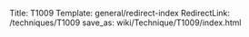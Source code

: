 Title: T1009
Template: general/redirect-index
RedirectLink: /techniques/T1009
save_as: wiki/Technique/T1009/index.html